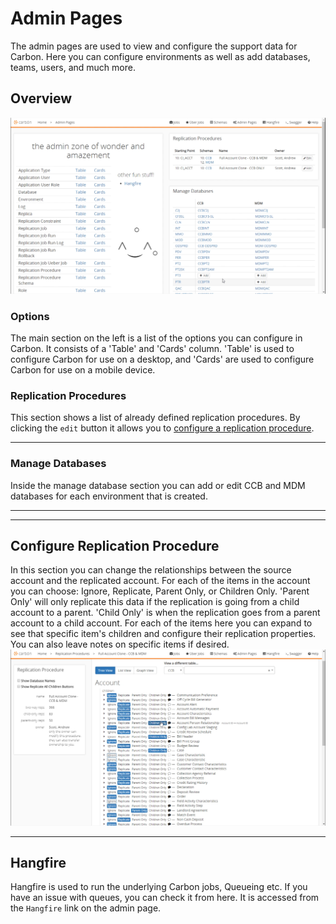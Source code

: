 # Admin Pages
The admin pages are used to view and configure the support data for Carbon. Here you can configure environments as well as add databases, teams, users, and much more.

## Overview
<img alt="Trellis-Logo" src="Media/Admin-Page.png">

### Options
The main section on the left is a list of the options you can configure in Carbon. It consists of a 'Table' and 'Cards' column. 'Table' is used to configure Carbon for use on a desktop, and 'Cards' are used to configure Carbon for use on a mobile device.

### Replication Procedures
This section shows a list of already defined replication procedures. By clicking the `edit` button it allows you to [configure a replication procedure](#Configure-Replication-Procedure).

---
### Manage Databases
Inside the  manage database section you can add or edit CCB and MDM databases for each environment that is created.

---
---
## Configure Replication Procedure
In this section you can change the relationships between the source account and the replicated account. For each of the items in the account you can choose: Ignore, Replicate, Parent Only, or Children Only. 'Parent Only' will only replicate this data if the replication is going from a child account to a parent. 'Child Only' is when the replication goes from a parent account to a child account.
For each of the items here you can expand to see that specific item's children and configure their replication properties. You can also leave notes on specific items if desired. 
<img src="Media/Replication-Procedure-Configuration.png">

---
## Hangfire
Hangfire is used to run the underlying Carbon jobs, Queueing etc. If you have an issue with queues, you can check it from here. It is accessed from the `Hangfire` link on the admin page.
